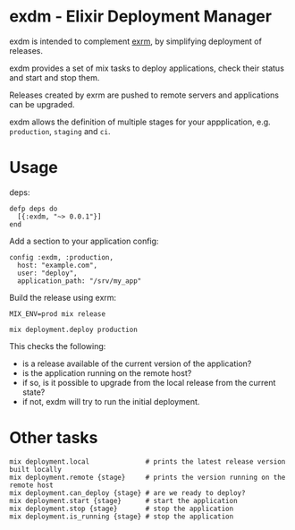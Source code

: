 # exdm - Elixir Deployment Manager

exdm is intended to complement [exrm](https://hexdocs.pm/exrm/extra-getting-started.html),
by simplifying deployment of releases.

exdm provides a set of mix tasks to deploy applications, check their status and
start and stop them.

Releases created by exrm are pushed to remote servers and applications can be upgraded.

exdm allows the definition of multiple stages for your appplication, e.g.
`production`, `staging` and `ci`.

# Usage

deps:
```
defp deps do
  [{:exdm, "~> 0.0.1"}]
end
```

Add a section to your application config:
```
config :exdm, :production,
  host: "example.com",
  user: "deploy",
  application_path: "/srv/my_app"
```

Build the release using exrm:

```
MIX_ENV=prod mix release
```

```
mix deployment.deploy production
```

This checks the following:
* is a release available of the current version of the application?
* is the application running on the remote host?
* if so, is it possible to upgrade from the local release from the current state?
* if not, exdm will try to run the initial deployment.

# Other tasks

```
mix deployment.local              # prints the latest release version built locally
mix deployment.remote {stage}     # prints the version running on the remote host
mix deployment.can_deploy {stage} # are we ready to deploy?
mix deployment.start {stage}      # start the application
mix deployment.stop {stage}       # stop the application
mix deployment.is_running {stage} # stop the application
```
